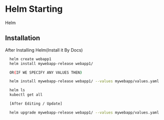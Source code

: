 
# Helm Starting

Helm 


## Installation

After Installing Helm(Install it By Docs)

```bash
  helm create webapp1
  helm install mywebapp-release webapp1/ 

  OR(IF WE SPECIFY ANY VALUES THEN)

  helm install mywebapp-release webapp1/ --values mywebapp/values.yaml

  helm ls
  kubectl get all

  [After Editing / Update]

  helm upgrade mywebapp-release webapp1/ --values mywebapp/values.yaml
```
    